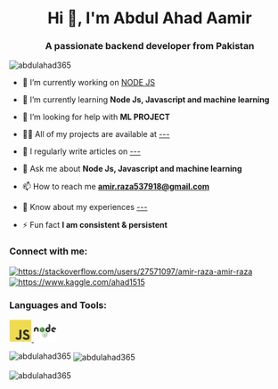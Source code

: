 <h1 align="center">Hi 👋, I'm Abdul Ahad Aamir</h1>
<h3 align="center">A passionate backend developer from Pakistan</h3>
<img  src="https://media.giphy.com/media/K5kfQExKk731K/giphy.gif" width="250px" align="right" alt="">


<p align="left"> <img src="https://komarev.com/ghpvc/?username=abdulahad365&label=Profile%20views&color=0e75b6&style=flat" alt="abdulahad365" /> </p>

- 🔭 I’m currently working on [NODE JS](https://github.com/AbdulAhad365/Node-Basic)

- 🌱 I’m currently learning **Node Js, Javascript and machine learning**

- 🤝 I’m looking for help with **ML PROJECT**

- 👨‍💻 All of my projects are available at [---](---)

- 📝 I regularly write articles on [---](---)

- 💬 Ask me about **Node Js, Javascript and machine learning**

- 📫 How to reach me **amir.raza537918@gmail.com**

- 📄 Know about my experiences [---](---)

- ⚡ Fun fact **I am consistent & persistent**

<h3 align="left">Connect with me:</h3>
<p align="left">
<a href="https://stackoverflow.com/users/https://stackoverflow.com/users/27571097/amir-raza-amir-raza" target="blank"><img align="center" src="https://raw.githubusercontent.com/rahuldkjain/github-profile-readme-generator/master/src/images/icons/Social/stack-overflow.svg" alt="https://stackoverflow.com/users/27571097/amir-raza-amir-raza" height="30" width="40" /></a>
<a href="https://kaggle.com/https://www.kaggle.com/ahad1515" target="blank"><img align="center" src="https://raw.githubusercontent.com/rahuldkjain/github-profile-readme-generator/master/src/images/icons/Social/kaggle.svg" alt="https://www.kaggle.com/ahad1515" height="30" width="40" /></a>
</p>

<h3 align="left">Languages and Tools:</h3>
<p align="left"> <a href="https://developer.mozilla.org/en-US/docs/Web/JavaScript" target="_blank" rel="noreferrer"> <img src="https://raw.githubusercontent.com/devicons/devicon/master/icons/javascript/javascript-original.svg" alt="javascript" width="40" height="40"/> </a> <a href="https://nodejs.org" target="_blank" rel="noreferrer"> <img src="https://raw.githubusercontent.com/devicons/devicon/master/icons/nodejs/nodejs-original-wordmark.svg" alt="nodejs" width="40" height="40"/> </a> </p>

<p><img align="left" src="https://github-readme-stats.vercel.app/api/top-langs?username=abdulahad365&show_icons=true&locale=en&layout=compact" alt="abdulahad365" /></p>

<p>&nbsp;<img align="center" src="https://github-readme-stats.vercel.app/api?username=abdulahad365&show_icons=true&locale=en" alt="abdulahad365" /></p>

<p><img align="center" src="https://github-readme-streak-stats.herokuapp.com/?user=abdulahad365&" alt="abdulahad365" /></p>
